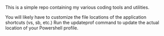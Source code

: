 This is a simple repo containing my various coding tools and utilities.

You will likely have to customize the file locations of the application shortcuts (vs, sb, etc.)
Run the updateprof command to update the actual location of your Powershell profile.
